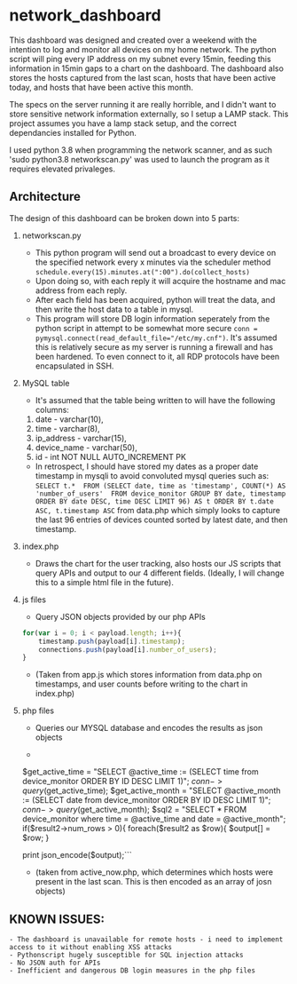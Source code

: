 # network_dashboard

This dashboard was designed and created over a weekend with the intention to log and monitor all devices on my home network. The python script will ping every IP address on my subnet every 15min, feeding this information in 15min gaps to a chart on the dashboard. The dashboard also stores the hosts captured from the last scan, hosts that have been active today, and hosts that have been active this month. 

The specs on the server running it are really horrible, and I didn't want to store sensitive network information externally, so I setup a LAMP stack. This project assumes you have a lamp stack setup, and the correct dependancies installed for Python.

I used python 3.8 when programming the network scanner, and as such 'sudo python3.8 networkscan.py' was used to launch the program as it requires elevated privaleges.

## Architecture


The design of this dashboard can be broken down into 5 parts:

1. networkscan.py
	* This python program will send out a broadcast to every device on the specified network every x minutes via the scheduler method ```schedule.every(15).minutes.at(":00").do(collect_hosts)```
	* Upon doing so, with each reply it will acquire the hostname and mac address from each reply.
	* After each field has been acquired, python will treat the data, and then write the host data to a table in mysql.
	* This program will store DB login information seperately from the python script in attempt to be somewhat more secure ```conn = pymysql.connect(read_default_file="/etc/my.cnf")```. It's assumed this is relatively secure as my server is running a firewall and has been hardened. To even connect to it, all RDP protocols have been encapsulated in SSH.
2. MySQL table
	* It's assumed that the table being written to will have the following columns:
	1. date - varchar(10),
	2. time - varchar(8),
	3. ip_address - varchar(15),
	4. device_name - varchar(50),
	5. id - int NOT NULL AUTO_INCREMENT PK


	* In retrospect, I should have stored my dates as a proper date timestamp in mysqli to avoid convoluted mysql queries such as: ```SELECT t.* 
		 FROM (SELECT date, time as 'timestamp', COUNT(*) AS 'number_of_users' 
		 FROM device_monitor GROUP BY date, timestamp ORDER BY date DESC, time DESC LIMIT 96) AS t
		 ORDER BY t.date ASC, t.timestamp ASC``` from data.php which simply looks to capture the last 96 entries of devices counted sorted by latest date, and then timestamp.

3. index.php
	* Draws the chart for the user tracking, also hosts our JS scripts that query APIs and output to our 4 different fields. (Ideally, I will change this to a simple html file in the future).

4. js files
	* Query JSON objects provided by our php APIs
	```javascript
	for(var i = 0; i < payload.length; i++){
		timestamp.push(payload[i].timestamp);
		connections.push(payload[i].number_of_users);
	}
	``` 
	* (Taken from app.js which stores information from data.php on timestamps, and user counts before writing to the chart in index.php)

5. php files
	* Queries our MYSQL database and encodes the results as json objects
	* ```php
	$get_active_time = "SELECT @active_time := (SELECT time from device_monitor ORDER BY ID DESC LIMIT 1)";
	$conn->query($get_active_time);
	$get_active_month = "SELECT @active_month := (SELECT date from device_monitor ORDER BY ID DESC LIMIT 1)";
	$conn->query($get_active_month);
	$sql2 = "SELECT * FROM device_monitor where time = @active_time and date = @active_month";
	if($result2->num_rows > 0){
		foreach($result2 as $row){
		$output[] = $row;
	}
	
	print json_encode($output);``` 
	* (taken from active_now.php, which determines which hosts were present in the last scan. This is then encoded as an array of josn objects) 


## KNOWN ISSUES:
	- The dashboard is unavailable for remote hosts - i need to implement access to it without enabling XSS attacks
	- Pythonscript hugely susceptible for SQL injection attacks
	- No JSON auth for APIs
	- Inefficient and dangerous DB login measures in the php files
